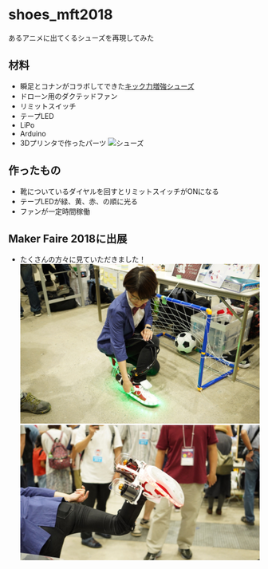 # shoes_mft2018
あるアニメに出てくるシューズを再現してみた

## 材料
- 瞬足とコナンがコラボしてできた[キック力増強シューズ](http://www.chugai-contents.jp/p/conan.html)
- ドローン用のダクテッドファン
- リミットスイッチ
- テープLED
- LiPo
- Arduino
- 3Dプリンタで作ったパーツ
![シューズ](img/shoes.png)

## 作ったもの
- 靴についているダイヤルを回すとリミットスイッチがONになる
- テープLEDが緑、黄、赤、の順に光る
- ファンが一定時間稼働

## Maker Faire 2018に出展
- たくさんの方々に見ていただきました！
![MFT2018_1](img/mft_1.JPG)
![MFT2018_2](img/mft_2.JPG)
